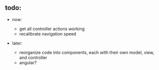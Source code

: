 ## todo:

- now:
  - get all controller actions working
  - recalibrate navigation speed


- later:
  - reorganize code into components, each with their own model, view, and controller
  - angular?
